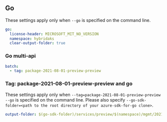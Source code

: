## Go

These settings apply only when `--go` is specified on the command line.

```yaml $(go)
go:
  license-header: MICROSOFT_MIT_NO_VERSION
  namespace: hybridaks
  clear-output-folder: true
```

### Go multi-api

``` yaml $(go) && $(multiapi)
batch:
  - tag: package-2021-08-01-preview-preview
```

### Tag: package-2021-08-01-preview-preview and go

These settings apply only when `--tag=package-2021-08-01-preview-preview --go` is specified on the command line.
Please also specify `--go-sdk-folder=<path to the root directory of your azure-sdk-for-go clone>`.

```yaml $(tag) == 'package-2021-08-01-preview-preview' && $(go)
output-folder: $(go-sdk-folder)/services/preview/$(namespace)/mgmt/2021-08-01-preview/$(namespace)
```
